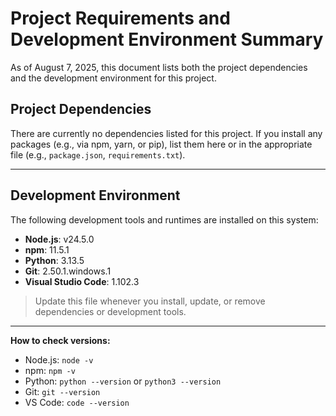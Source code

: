 # Project Requirements and Development Environment Summary

As of August 7, 2025, this document lists both the project dependencies and the development environment for this project.

## Project Dependencies

There are currently no dependencies listed for this project. If you install any packages (e.g., via npm, yarn, or pip), list them here or in the appropriate file (e.g., `package.json`, `requirements.txt`).

---

## Development Environment

The following development tools and runtimes are installed on this system:

- **Node.js**: v24.5.0
- **npm**: 11.5.1
- **Python**: 3.13.5
- **Git**: 2.50.1.windows.1
- **Visual Studio Code**: 1.102.3

> Update this file whenever you install, update, or remove dependencies or development tools.

---

**How to check versions:**
- Node.js: `node -v`
- npm: `npm -v`
- Python: `python --version` or `python3 --version`
- Git: `git --version`
- VS Code: `code --version`
